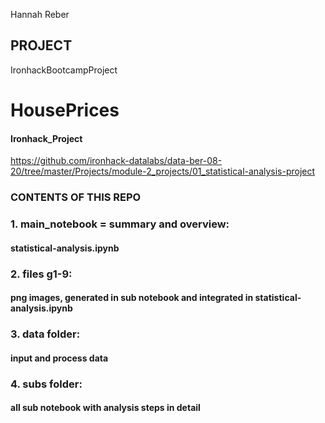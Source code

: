 Hannah Reber

## PROJECT

IronhackBootcampProject


# HousePrices

#### Ironhack_Project
https://github.com/ironhack-datalabs/data-ber-08-20/tree/master/Projects/module-2_projects/01_statistical-analysis-project



### CONTENTS OF THIS REPO

### 1. main_notebook = summary and overview:
#### statistical-analysis.ipynb

### 2. files g1-9:
#### png images, generated in sub notebook and integrated in statistical-analysis.ipynb

### 3. data folder:
#### input and process data

### 4. subs folder:
#### all sub notebook with analysis steps in detail
